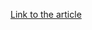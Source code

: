 [Link to the article](https://securelist.com/stripedfly-perennially-flying-under-the-radar/110903/)
